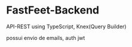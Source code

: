 # FastFeet-Backend
API-REST using TypeScript, Knex(Query Builder)

possui envio de emails, auth jwt
